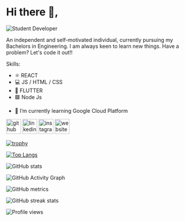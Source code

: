 # Hi there 👋,
![Student Developer](https://github.com/shreyaskhadapkar/shreyaskhadapkar/blob/main/Shreyas%20Profile%20Banner.png)

An independent and self-motivated individual, currently pursuing my Bachelors in Engineering. I am always keen to learn new things. 
Have a problem? Let's code it out!!

Skills: 
* ⚛ REACT 
* 💻 JS / HTML / CSS 
* 📱 FLUTTER
* 🟩 Node Js

- 🌱 I’m currently learning Google Cloud Platform 


[<img src='https://cdn.jsdelivr.net/npm/simple-icons@3.0.1/icons/github.svg' alt='github' height='40'>](https://github.com/shreyaskhadapkar)  [<img src='https://cdn.jsdelivr.net/npm/simple-icons@3.0.1/icons/linkedin.svg' alt='linkedin' height='40'>](https://www.linkedin.com/in/shreyaskhadapkar/)  [<img src='https://cdn.jsdelivr.net/npm/simple-icons@3.0.1/icons/instagram.svg' alt='instagram' height='40'>](https://www.instagram.com/the_versatile_master/)  [<img src='https://cdn.jsdelivr.net/npm/simple-icons@3.0.1/icons/icloud.svg' alt='website' height='40'>](https://shreyaskhadapkar.github.io/profile_page/)  



[![trophy](https://github-profile-trophy.vercel.app/?username=shreyaskhadapkar)](https://github.com/ryo-ma/github-profile-trophy)

[![Top Langs](https://github-readme-stats.vercel.app/api/top-langs/?username=shreyaskhadapkar)](https://github.com/anuraghazra/github-readme-stats)

![GitHub stats](https://github-readme-stats.vercel.app/api?username=shreyaskhadapkar&show_icons=true&count_private=true)  

![GitHub Activity Graph](https://activity-graph.herokuapp.com/graph?username=shreyaskhadapkar)  

![GitHub metrics](https://metrics.lecoq.io/shreyaskhadapkar)  

![GitHub streak stats](https://github-readme-streak-stats.herokuapp.com/?user=shreyaskhadapkar)  

![Profile views](https://gpvc.arturio.dev/shreyaskhadapkar)  
